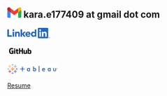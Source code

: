 ## <img src= "images/Gmail_Logo_24px.png" /> kara.e177409 at gmail dot com

[![](images/LI-Logo.png)](https://www.linkedin.com/in/kara-m-evans/)

[![](images/GitHub_Logo.png)](https://github.com/ke177409)

[![](images/TableauLogo_RGB.png)](https://public.tableau.com/app/profile/kara.evans)

[Resume](https://github.com/ke177409/Kara-Evans/blob/main/images/Evans.Kara%20Resume.pdf)
